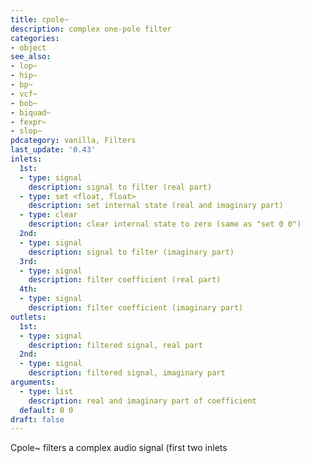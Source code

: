 ```yaml
---
title: cpole~
description: complex one-pole filter
categories:
- object
see_also:
- lop~
- hip~
- bp~
- vcf~
- bob~
- biquad~
- fexpr~
- slop~
pdcategory: vanilla, Filters
last_update: '0.43'
inlets:
  1st:
  - type: signal
    description: signal to filter (real part)
  - type: set <float, float>
    description: set internal state (real and imaginary part)
  - type: clear
    description: clear internal state to zero (same as "set 0 0")
  2nd:
  - type: signal
    description: signal to filter (imaginary part)
  3rd:
  - type: signal
    description: filter coefficient (real part)
  4th:
  - type: signal
    description: filter coefficient (imaginary part)
outlets:
  1st:
  - type: signal
    description: filtered signal, real part
  2nd:
  - type: signal
    description: filtered signal, imaginary part
arguments:
  - type: list
    description: real and imaginary part of coefficient 
  default: 0 0
draft: false
---
```

Cpole~ filters a complex audio signal (first two inlets
